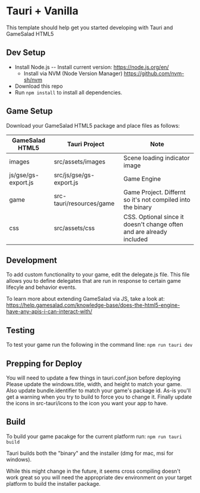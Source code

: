 # Tauri + Vanilla

This template should help get you started developing with Tauri and GameSalad HTML5

## Dev Setup
* Install Node.js
-- Install current version: https://node.js.org/en/
  - Install via NVM (Node Version Manager) https://github.com/nvm-sh/nvm
* Download this repo
* Run `npm install` to install all dependencies.

## Game Setup
Download your GameSalad HTML5 package and place files as follows:

| GameSalad HTML5     | Tauri Project            | Note                          |
| ------------------- | ------------------------ | ----------------------------- |
| images              | src/assets/images        | Scene loading indicator image |
| js/gse/gs-export.js | src/js/gse/gs-export.js  | Game Engine                   |
| game                | src-tauri/resources/game | Game Project. Differnt so it's not compiled into the binary |
| css                 | src/assets/css           | CSS. Optional since it doesn't change often and are already included |

## Development
To add custom functionality to your game, edit the delegate.js file.
This file allows you to define delegates that are run in response to certain game lifecyle and behavior events.

To learn more about extending GameSalad via JS, take a look at:
https://help.gamesalad.com/knowledge-base/does-the-html5-engine-have-any-apis-i-can-interact-with/

## Testing
To test your game run the following in the command line:
`npm run tauri dev`

## Prepping for Deploy
You will need to update a few things in tauri.conf.json before deploying
Please update the windows.title, width, and height to match your game.
Also update bundle.identifier to match your game's package id.
As-is you'll get a warning when you try to build to force you to change it.
Finally update the icons in src-tauri/icons to the icon you want your app to have.

## Build
To build your game pacakge for the current platform run:
`npm run tauri build`

Tauri builds both the "binary" and the installer (dmg for mac, msi for windows).

While this might change in the future, it seems cross compiling doesn't work great so you will need the appropriate dev environment on your target platform to build the installer package.